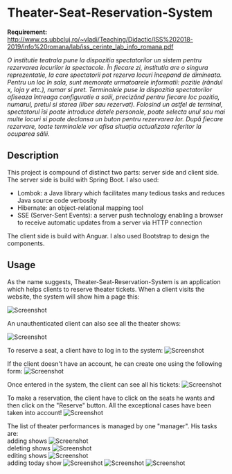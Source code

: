 # Theater-Seat-Reservation-System

<b>Requirement:</b> http://www.cs.ubbcluj.ro/~vladi/Teaching/Didactic/ISS%202018-2019/info%20romana/lab/iss_cerinte_lab_info_romana.pdf

<i>O institutie teatrala pune la dispozitia spectatorilor un sistem pentru rezervarea locurilor la
spectacole. În fiecare zi, institutia are o singura reprezentatie, la care spectatorii pot rezerva locuri
începand de dimineata. Pentru un loc în sala, sunt memorate urmatoarele informatii: pozitie (rândul
x, loja y etc.), numar si pret. Terminalele puse la dispozitia spectatorilor afiseaza întreaga
configuratie a salii, precizând pentru fiecare loc pozitia, numarul, pretul si starea (liber sau
rezervat). Folosind un astfel de terminal, spectatorul îsi poate introduce datele personale, poate
selecta unul sau mai multe locuri si poate declansa un buton pentru rezervarea lor. După fiecare
rezervare, toate terminalele vor afisa situația actualizata referitor la ocuparea sălii.</i>

<h2>Description</h2>
This project is compound of distinct two parts: server side and client side.
The server side is build with Spring Boot. I also used:
  <ul>
  <li>Lombok: a Java library which facilitates many tedious tasks and reduces Java source code verbosity
  </li>
  <li>Hibernate: an object-relational mapping tool 
  </li>
  <li>SSE (Server-Sent Events): a server push technology enabling a browser to receive automatic updates from a server via HTTP connection
  </li>
  </ul>
The client side is build with Anguar. I also used Bootstrap to design the components.

<h2>Usage</h2>
As the name suggests, Theater-Seat-Reservation-System is an application which helps clients to reserve theater tickets.
When a client visits the website, the system will show him a page this:

![Screenshot](https://github.com/teofanaenachioiu/Theater-Seat-Reservation-System/blob/master/screenshots/main.PNG)

An unauthenticated client can also see all the theater shows:

![Screenshot](https://github.com/teofanaenachioiu/Theater-Seat-Reservation-System/blob/master/screenshots/shows.PNG)

To reserve a seat, a client have to log in to the system:
![Screenshot](https://github.com/teofanaenachioiu/Theater-Seat-Reservation-System/blob/master/screenshots/login.PNG)

If the client doesn't have an account, he can create one using the following form:
![Screenshot](https://github.com/teofanaenachioiu/Theater-Seat-Reservation-System/blob/master/screenshots/signup.PNG)

Once entered in the system, the client can see all his tickets:
![Screenshot](https://github.com/teofanaenachioiu/Theater-Seat-Reservation-System/blob/master/screenshots/tickets.PNG)

To make a reservation, the client have to click on the seats he wants and then click on the "Reserve" button. All the exceptional cases have been taken into account!
![Screenshot](https://github.com/teofanaenachioiu/Theater-Seat-Reservation-System/blob/master/screenshots/reserve.PNG)

The list of theater performances is managed by one "manager". His tasks are:
<br>
adding shows
![Screenshot](https://github.com/teofanaenachioiu/Theater-Seat-Reservation-System/blob/master/screenshots/add.PNG)
<br>
deleting shows
![Screenshot](https://github.com/teofanaenachioiu/Theater-Seat-Reservation-System/blob/master/screenshots/delete.PNG)
<br>
editing shows
![Screenshot](https://github.com/teofanaenachioiu/Theater-Seat-Reservation-System/blob/master/screenshots/edit.PNG)
<br>
adding today show
![Screenshot](https://github.com/teofanaenachioiu/Theater-Seat-Reservation-System/blob/master/screenshots/today.PNG)
![Screenshot](https://github.com/teofanaenachioiu/Theater-Seat-Reservation-System/blob/master/screenshots/addCrrShow.PNG)
![Screenshot](https://github.com/teofanaenachioiu/Theater-Seat-Reservation-System/blob/master/screenshots/timer.PNG)
